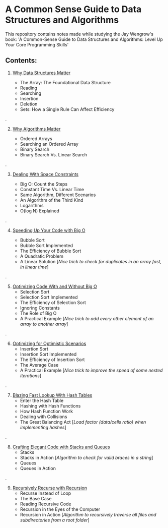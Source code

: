# A Common Sense Guide to Data Structures and Algorithms

This repository contains notes made while studying the Jay Wengrow's book: 'A Common-Sense Guide to Data Structures and Algorithms: Level Up Your Core Programming Skills'

## Contents:


1. [Why Data Structures Matter](01_why_data_structures_matter.md)

    - The Array: The Foundational Data Structure
    - Reading 
    - Searching 
    - Insertion 
    - Deletion 
    - Sets: How a Single Rule Can Affect Efficiency

.

2. [Why Algorithms Matter](02_why_algorithms_matter.md)

    - Ordered Arrays
    - Searching an Ordered Array
    - Binary Search
    - Binary Search Vs. Linear Search

.

3. [Dealing With Space Constraints](03_dealing_with_space_constraints.md)

    - Big O: Count the Steps
    - Constant Time Vs. Linear Time 
    - Same Algorithm, Different Scenarios
    - An Algorithm of the Third Kind
    - Logarithms 
    - O(log N) Explained

.

4. [Speeding Up Your Code with Big O](04_speeding_up_your_code_with_big_o.md)

    - Bubble Sort
    - Bubble Sort Implemented
    - The Efficiency of Bubble Sort
    - A Quadratic Problem 
    - A Linear Solution [_Nice trick to check for duplicates in an array fast, in linear time_]

.

5. [Optimizing Code With and Without Big O](05_optimizing_code_with_and_without_big_o.md)
    - Selection Sort
    - Selection Sort Implemented
    - The Efficiency of Selection Sort
    - Ignoring Constants
    - The Role of Big O
    - A Practical Example [_Nice trick to add every other element of an array to another array_]

.

6. [Optimizing for Optimistic Scenarios](06_optimizing_for_optimistic_scenarios.md)
    - Insertion Sort
    - Insertion Sort Implemented
    - The Efficiency of Insertion Sort
    - The Average Case
    - A Practical Example [_Nice trick to improve the speed of some nested iterations_]

.

7. [Blazing Fast Lookup With Hash Tables](07_blazing_fast_lookup_with_hash_tables.md)
    - Enter the Hash Table
    - Hashing with Hash Functions
    - How Hash Function Work
    - Dealing with Collisions
    - The Great Balancing Act [_Load factor (data/cells ratio) when implementing hashes_]

.

8. [Crafting Elegant Code with Stacks and Queues](08_crafting_elegant_code_with_stacks_and_queues.md)
    - Stacks
    - Stacks in Action [_Algorithm to check for valid braces in a string_]
    - Queues
    - Queues in Action

.

9. [Recursively Recurse with Recursion]()
    - Recurse Instead of Loop
    - The Base Case
    - Reading Recursive Code
    - Recursion in the Eyes of the Computer
    - Recursion in Action [_Algorithm to recursively traverse all files and subdirectories from a root folder_]
